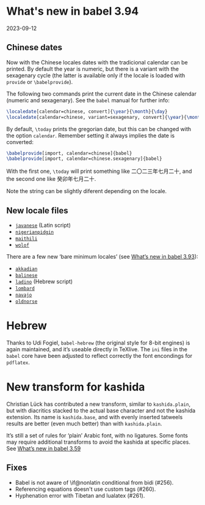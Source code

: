 # What's new in babel 3.94

2023-09-12

## Chinese dates

Now with the Chinese locales dates with the tradicional calendar can be
printed. By default the year is numeric, but there is a variant with
the sexagenary cycle (the latter is available only if the locale is
loaded with `provide` or `\babelprovide`).

The following two commands print the current date in the Chinese
calendar (numeric and sexagenary). See the `babel` manual for further
info:

```tex
\localedate[calendar=chinese, convert]{\year}{\month}{\day}
\localedate[calendar=chinese, variant=sexagenary, convert]{\year}{\month}{\day}
```

By default, `\today` prints the gregorian date, but this can be changed
with the option `calendar`. Remember setting it always implies the date
is converted:
```tex
\babelprovide[import, calendar=chinese]{babel}
\babelprovide[import, calendar=chinese.sexagenary]{babel}
```

With the first one, `\today` will print something like 二〇二三年七月二十, and
the second one like 癸卯年七月二十.

Note the string can be slightly diferent depending on the locale.

## New locale files

* [`javanese`](https://latex3.github.io/babel/guides/locale-javanese.html) (Latin script)
* [`nigerianpidgin`](https://latex3.github.io/babel/guides/locale-nigerianpidgin.html)
* [`maithili`](https://latex3.github.io/babel/guides/locale-maithili.html)
* [`wolof`](https://latex3.github.io/babel/guides/locale-wolof.html)

There are a few new ‘bare minimum locales’ (see [What’s new in babel 3.93](https://latex3.github.io/babel/news/whats-new-in-babel-3.93.html#new-locale-files)):

* [`akkadian`](https://latex3.github.io/babel/guides/locale-akkadian.html)
* [`balinese`](https://latex3.github.io/babel/guides/locale-balinese.html)
* [`ladino`](https://latex3.github.io/babel/guides/locale-ladino.html) (Hebrew script)
* [`lombard`](https://latex3.github.io/babel/guides/locale-lombard.html)
* [`navajo`](https://latex3.github.io/babel/guides/locale-navajo.html)
* [`oldnorse`](https://latex3.github.io/babel/guides/locale-oldnorse.html)

# Hebrew

Thanks to Udi Fogiel, `babel-hebrew` (the original style for 8-bit
engines) is again maintained, and it’s useable directly in TeXlive. The
`ini` files in the `babel` core have been adjusted to reflect correctly
the font encondings for `pdflatex`.

# New transform for kashida

Christian Lück has contributed a new transform, similar to
`kashida.plain`, but with diacritics stacked to the actual base
character and not the kashida extension. Its name is
`kashida.base`, and with evenly inserted tatweels results are
better (even much better) than with `kashida.plain`.

It’s still a set of rules for ‘plain’ Arabic font, with no ligatures.
Some fonts may require additional transforms to avoid the kashida at
specific places. See [What’s new in babel 3.59](https://latex3.github.io/babel/news/whats-new-in-babel-3.59.html)

## Fixes

* Babel is not aware of \if@nonlatin conditional from bidi (#256).
* Referencing equations doesn't use custom tags (#260).
* Hyphenation error with Tibetan and lualatex (#261).